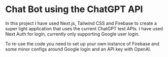 # Chat Bot using the ChatGPT API
In this project I have used Next.js, Tailwind CSS and Firebase to create a super light application that uses the current ChatGPT test APIs. I have used Next Auth for login, currently only supporting Google user login.

To re-use the code you need to set up your own instance of Firebase and some minor configs around Google login and an API key with OpenAI.


